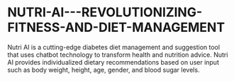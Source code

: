 # NUTRI-AI---REVOLUTIONIZING-FITNESS-AND-DIET-MANAGEMENT
Nutri AI is a cutting-edge diabetes diet management and suggestion tool that uses chatbot technology to transform health and nutrition advice. Nutri AI provides individualized dietary recommendations based on user input such as body weight, height, age, gender, and blood sugar levels.
